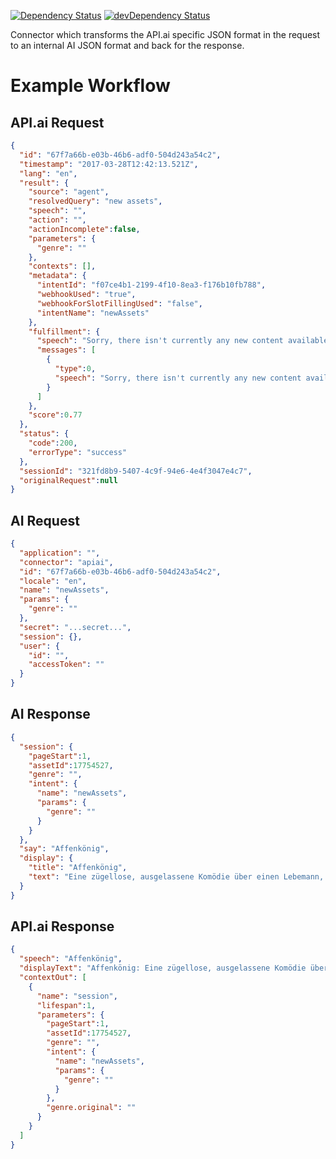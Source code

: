 [![Dependency Status](https://david-dm.org/dragonprojects/ai-connector-apiai.svg)](https://david-dm.org/dragonprojects/ai-connector-apiai)
[![devDependency Status](https://david-dm.org/dragonprojects/ai-connector-apiai/dev-status.svg)](https://david-dm.org/dragonprojects/ai-connector-apiai?type=dev)

Connector which transforms the API.ai specific JSON format in the request to an internal AI JSON format and back for the response.

# Example Workflow

## API.ai Request

```json
{
  "id": "67f7a66b-e03b-46b6-adf0-504d243a54c2",
  "timestamp": "2017-03-28T12:42:13.521Z",
  "lang": "en",
  "result": {
    "source": "agent",
    "resolvedQuery": "new assets",
    "speech": "",
    "action": "",
    "actionIncomplete":false,
    "parameters": {
      "genre": ""
    },
    "contexts": [],
    "metadata": {
      "intentId": "f07ce4b1-2199-4f10-8ea3-f176b10fb788",
      "webhookUsed": "true",
      "webhookForSlotFillingUsed": "false",
      "intentName": "newAssets"
    },
    "fulfillment": {
      "speech": "Sorry, there isn't currently any new content available",
      "messages": [
        {
          "type":0,
          "speech": "Sorry, there isn't currently any new content available"
        }
      ]
    },
    "score":0.77
  },
  "status": {
    "code":200,
    "errorType": "success"
  },
  "sessionId": "321fd8b9-5407-4c9f-94e6-4e4f3047e4c7",
  "originalRequest":null
}
```

## AI Request

```json
{
  "application": "",
  "connector": "apiai",
  "id": "67f7a66b-e03b-46b6-adf0-504d243a54c2",
  "locale": "en",
  "name": "newAssets",
  "params": {
    "genre": ""
  },
  "secret": "...secret...",
  "session": {},
  "user": {
    "id": "",
    "accessToken": ""
  }
}
```

## AI Response

```json
{
  "session": {
    "pageStart":1,
    "assetId":17754527,
    "genre": "",
    "intent": {
      "name": "newAssets",
      "params": {
        "genre": ""
      }
    }
  },
  "say": "Affenkönig",
  "display": {
    "title": "Affenkönig",
    "text": "Eine zügellose, ausgelassene Komödie über einen Lebemann, der seine ehemaligen Schulkameraden zum Feiern nach Südfrankreich einlädt. Eine provozierende Satire mit bitterbösen Blick auf das Lebensgefühl von Männern jenseits der 40."
  }
}
```

## API.ai Response

```json
{
  "speech": "Affenkönig",
  "displayText": "Affenkönig: Eine zügellose, ausgelassene Komödie über einen Lebemann, der seine ehemaligen Schulkameraden zum Feiern nach Südfrankreich einlädt. Eine provozierende Satire mit bitterbösen Blick auf das Lebensgefühl von Männern jenseits der 40.",
  "contextOut": [
    {
      "name": "session",
      "lifespan":1,
      "parameters": {
        "pageStart":1,
        "assetId":17754527,
        "genre": "",
        "intent": {
          "name": "newAssets",
          "params": {
            "genre": ""
          }
        },
        "genre.original": ""
      }
    }
  ]
}
```
